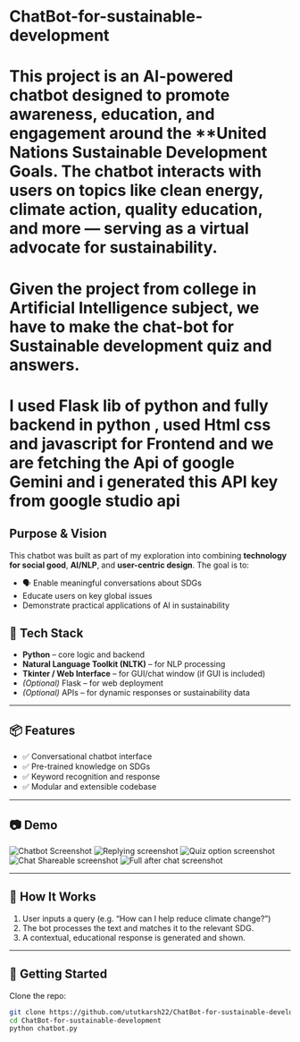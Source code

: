 # ChatBot-for-sustainable-development

# This project is an AI-powered chatbot designed to promote awareness, education, and engagement around the **United Nations Sustainable Development Goals. The chatbot interacts with users on topics like clean energy, climate action, quality education, and more — serving as a virtual advocate for sustainability.


# Given the project from college in Artificial Intelligence subject, we have to make the chat-bot for Sustainable development quiz and answers.
# I used Flask lib of python and fully backend in python , used Html css and javascript for Frontend and we are fetching the Api of google Gemini and i generated this API key from google studio api

##  Purpose & Vision

This chatbot was built as part of my exploration into combining **technology for social good**, **AI/NLP**, and **user-centric design**. The goal is to:

- 🗣 Enable meaningful conversations about SDGs
-  Educate users on key global issues
-  Demonstrate practical applications of AI in sustainability

  ## 🔧 Tech Stack

- **Python** – core logic and backend
- **Natural Language Toolkit (NLTK)** – for NLP processing
- **Tkinter / Web Interface** – for GUI/chat window (if GUI is included)
- *(Optional)* Flask – for web deployment
- *(Optional)* APIs – for dynamic responses or sustainability data

---

## 📦 Features

- ✅ Conversational chatbot interface
- ✅ Pre-trained knowledge on SDGs
- ✅ Keyword recognition and response
- ✅ Modular and extensible codebase

---

## 📷 Demo 

![Chatbot Screenshot](<img width="1105" height="905" alt="Screenshot 2025-07-14 162139" src="https://github.com/user-attachments/assets/0e399da6-0c22-4c38-ba29-7680f9a1f267" />)
![Replying screenshot](<img width="948" height="297" alt="Screenshot 2025-07-14 162258" src="https://github.com/user-attachments/assets/8645560a-13fa-4023-a829-6fd840a431ee" />)
![Quiz option screenshot](<img width="952" height="871" alt="Screenshot 2025-07-14 162323" src="https://github.com/user-attachments/assets/d0508969-c52d-452f-bfb5-0482d2ee97d4" />)
![Chat Shareable screenshot](<img width="962" height="875" alt="Screenshot 2025-07-14 162347" src="https://github.com/user-attachments/assets/8963cb99-6f39-408d-93e2-342f39d0e907" />)
![Full after chat screenshot](<img width="1033" height="912" alt="Screenshot 2025-07-14 162423" src="https://github.com/user-attachments/assets/b4dd42ea-3d3e-4ea9-b11a-440905184b64" />
)

---

## 🧩 How It Works

1. User inputs a query (e.g. “How can I help reduce climate change?”)
2. The bot processes the text and matches it to the relevant SDG.
3. A contextual, educational response is generated and shown.

---

## 🚀 Getting Started

Clone the repo:

```bash
git clone https://github.com/ututkarsh22/ChatBot-for-sustainable-development.git
cd ChatBot-for-sustainable-development
python chatbot.py


